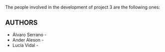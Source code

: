The people involved in the development of project 3 are the following ones:

## AUTHORS

- Álvaro Serrano -
- Ander Aleson -
- Lucía Vidal -
